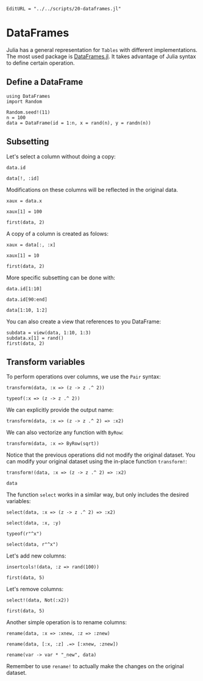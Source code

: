 ```@meta
EditURL = "../../scripts/20-dataframes.jl"
```

# DataFrames

Julia has a general representation for `Tables` with different implementations. The most
used package is [DataFrames.jl](https://dataframes.juliadata.org/). It takes advantage
of Julia syntax to define certain operation.

## Define a DataFrame

````@example 20-dataframes
using DataFrames
import Random

Random.seed!(11)
n = 100
data = DataFrame(id = 1:n, x = rand(n), y = randn(n))
````

## Subsetting

Let's select a column without doing a copy:

````@example 20-dataframes
data.id
````

````@example 20-dataframes
data[!, :id]
````

Modifications on these columns will be reflected in the original data.

````@example 20-dataframes
xaux = data.x
````

````@example 20-dataframes
xaux[1] = 100
````

````@example 20-dataframes
first(data, 2)
````

A copy of a column is created as folows:

````@example 20-dataframes
xaux = data[:, :x]
````

````@example 20-dataframes
xaux[1] = 10
````

````@example 20-dataframes
first(data, 2)
````

More specific subsetting can be done with:

````@example 20-dataframes
data.id[1:10]
````

````@example 20-dataframes
data.id[90:end]
````

````@example 20-dataframes
data[1:10, 1:2]
````

You can also create a view that references to you DataFrame:

````@example 20-dataframes
subdata = view(data, 1:10, 1:3)
subdata.x[1] = rand()
first(data, 2)
````

## Transform variables

To perform operations over columns, we use the `Pair` syntax:

````@example 20-dataframes
transform(data, :x => (z -> z .^ 2))
````

````@example 20-dataframes
typeof(:x => (z -> z .^ 2))
````

We can explicitly provide the output name:

````@example 20-dataframes
transform(data, :x => (z -> z .^ 2) => :x2)
````

We can also vectorize any function with `ByRow`:

````@example 20-dataframes
transform(data, :x => ByRow(sqrt))
````

Notice that the previous operations did not modify the original dataset. You can modify
your original dataset using the in-place function `transform!`:

````@example 20-dataframes
transform!(data, :x => (z -> z .^ 2) => :x2)
````

````@example 20-dataframes
data
````

The function `select` works in a similar way, but only includes the desired variables:

````@example 20-dataframes
select(data, :x => (z -> z .^ 2) => :x2)
````

````@example 20-dataframes
select(data, :x, :y)
````

````@example 20-dataframes
typeof(r"^x")
````

````@example 20-dataframes
select(data, r"^x")
````

Let's add new columns:

````@example 20-dataframes
insertcols!(data, :z => rand(100))
````

````@example 20-dataframes
first(data, 5)
````

Let's remove columns:

````@example 20-dataframes
select!(data, Not(:x2))
````

````@example 20-dataframes
first(data, 5)
````

Another simple operation is to rename columns:

````@example 20-dataframes
rename(data, :x => :xnew, :z => :znew)
````

````@example 20-dataframes
rename(data, [:x, :z] .=> [:xnew, :znew])
````

````@example 20-dataframes
rename(var -> var * "_new", data)
````

Remember to use `rename!` to actually make the changes on the original dataset.

